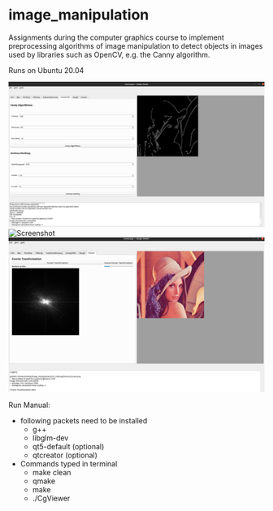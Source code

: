 # image_manipulation
Assignments during the computer graphics course to implement preprocessing algorithms of image manipulation to detect objects in images used by libraries such as OpenCV, e.g. the Canny algorithm.

Runs on Ubuntu 20.04

![Screenshot](images/Canny.PNG)
![Screenshot](images/Kantenoperation.PNG)
![Screenshot](images/Fourier.PNG)

Run Manual:

- following packets need to be installed
  - g++
  - libglm-dev
  - qt5-default (optional)
  - qtcreator (optional)
- Commands typed in terminal
  - make clean
  - qmake
  - make
  - ./CgViewer
